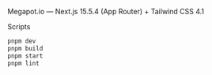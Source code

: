 Megapot.io — Next.js 15.5.4 (App Router) + Tailwind CSS 4.1

Scripts

```bash
pnpm dev
pnpm build
pnpm start
pnpm lint
```
